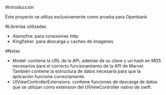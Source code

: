 #Introducción

Éste proyecto se utiliza exclusivamente como prueba para Openbank

#Librerias utilizadas
-  Alamofire: para conexiones http
-  Kingfisher: para descarga y cacheo de imágenes

#Notas
- Model: contiene la URL de la API, además de su clave y un hash en MD5 necesarios para el correcto funcionamiento de la API de Marvel. También contiene la estructura de datos necesaria para que la aplicación funcione correctamente.
- UIViewControllerExtensions: contiene funciones de descarga de datos que se utilizan como extension del UIViewController nativo de swift.


